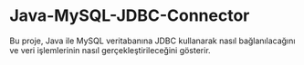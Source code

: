 # Java-MySQL-JDBC-Connector
Bu proje, Java ile MySQL veritabanına JDBC kullanarak nasıl bağlanılacağını ve veri işlemlerinin nasıl gerçekleştirileceğini gösterir.
